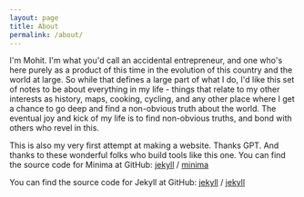 ```yaml
---
layout: page
title: About
permalink: /about/
---
```


I'm Mohit. I'm what you'd call an accidental entrepreneur, and one who's here purely as a product of this time in the evolution of this country and the world at large. So while that defines a large part of what I do, I'd like this set of notes to be about everything in my life - things that relate to my other interests as history, maps, cooking, cycling, and any other place where I get a chance to go deep and find a non-obvious truth about the world. The eventual joy and kick of my life is to find non-obvious truths, and bond with others who revel in this.

This is also my very first attempt at making a website. Thanks GPT. And thanks to these wonderful folks who build tools like this one.  You can find the source code for Minima at GitHub:
[jekyll][jekyll-organization] /
[minima](https://github.com/jekyll/minima)

You can find the source code for Jekyll at GitHub:
[jekyll][jekyll-organization] /
[jekyll](https://github.com/jekyll/jekyll)


[jekyll-organization]: https://github.com/jekyll
